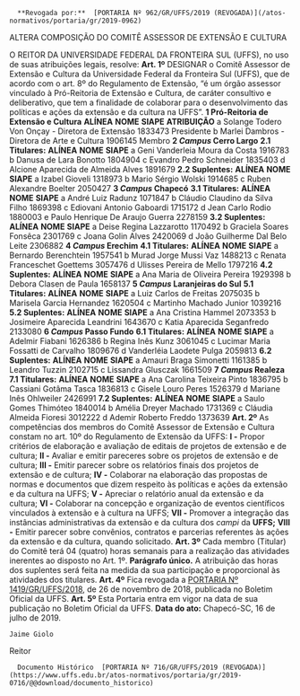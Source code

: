       **Revogada por:**  [PORTARIA Nº 962/GR/UFFS/2019 (REVOGADA)](/atos-normativos/portaria/gr/2019-0962) 

   ALTERA COMPOSIÇÃO DO COMITÊ ASSESSOR DE EXTENSÃO E CULTURA  

 O REITOR DA UNIVERSIDADE FEDERAL DA FRONTEIRA SUL (UFFS), no uso de suas atribuições legais, resolve:   **Art. 1º**  DESIGNAR o Comitê Assessor de Extensão e Cultura da Universidade Federal da Fronteira Sul (UFFS), que de acordo com o art. 8º do Regulamento de Extensão, “é um órgão assessor vinculado à Pró-Reitoria de Extensão e Cultura, de caráter consultivo e deliberativo, que tem a finalidade de colaborar para o desenvolvimento das políticas e ações da extensão e da cultura na UFFS”. **1 Pró-Reitoria de Extensão e Cultura**      **ALÍNEA**   **NOME**   **SIAPE**   **ATRIBUIÇÃO**     a   Solange Todero Von Onçay - Diretora de Extensão   1833473   Presidente     b   Marlei Dambros - Diretora de Arte e Cultura   1906145   Membro       **2  *Campus*  Cerro Largo** **2.1 Titulares:**       **ALÍNEA**   **NOME**   **SIAPE**     a   Geni Vanderleia Moura da Costa   1916783     b   Danusa de Lara Bonotto   1804904     c   Evandro Pedro Schneider   1835403     d   Alcione Aparecida de Almeida Alves   1891679       **2.2 Suplentes:**       **ALÍNEA**   **NOME**   **SIAPE**     a   Izabel Gioveli   1318973     b   Mario Sérgio Wolski   1914685     c   Ruben Alexandre Boelter   2050427      **3  *Campus*  Chapecó** **3.1 Titulares:**       **ALÍNEA**   **NOME**   **SIAPE**     a   André Luiz Radunz   1071847     b   Cláudio Claudino da Silva Filho   1869398     c   Ediovani Antonio Gaboardi   1715172     d   Jean Carlo Rodio   1880003     e   Paulo Henrique De Araujo Guerra   2278159       **3.2 Suplentes:**       **ALÍNEA**   **NOME**   **SIAPE**     a   Deise Regina Lazzarotto   1170492     b   Graciela Soares Fonsêca   2301769     c   Joana Golin Alves   2420069     d   João Guilherme Dal Belo Leite   2306882       **4  *Campus*  Erechim** **4.1 Titulares:**       **ALÍNEA**   **NOME**   **SIAPE**     a   Bernardo Berenchtein   1957541     b   Murad Jorge Mussi Vaz   1488213     c   Renata Franceschet Goettems   3057476     d   Ulisses Pereira de Mello   1797216       **4.2 Suplentes:**       **ALÍNEA**   **NOME**   **SIAPE**     a   Ana Maria de Oliveira Pereira   1929398     b   Debora Clasen de Paula   1658137       **5 *Campus*  Laranjeiras do Sul** **5.1 Titulares:**       **ALÍNEA**   **NOME**   **SIAPE**     a   Luiz Carlos de Freitas   2075035     b   Marisela Garcia Hernandez   1620504     c   Martinho Machado Junior   1039216      **5.2 Suplentes:**       **ALÍNEA**   **NOME**   **SIAPE**     a   Ana Cristina Hammel   2073353     b   Josimeire Aparecida Leandrini   1643670     c   Katia Aparecida Seganfredo   2133080       **6  *Campus*  Passo Fundo** **6.1 Titulares:**       **ALÍNEA**   **NOME**   **SIAPE**     a   Adelmir Fiabani   1626386     b   Regina Inês Kunz   3061045     c   Lucimar Maria Fossatti de Carvalho   1809676     d   Vanderléia Laodete Pulga   2059813      **6.2 Suplentes:**      **ALÍNEA**   **NOME**   **SIAPE**     a   Amauri Braga Simonetti   1161385     b   Leandro Tuzzin   2102715     c   Lissandra Glusczak   1661509       **7  *Campus*  Realeza** **7.1 Titulares:**      **ALÍNEA**   **NOME**   **SIAPE**     a   Ana Carolina Teixeira Pinto   1836795     b   Cassiani Gotâma Tasca   1836813     c   Gisele Louro Peres   1526379     d   Mariane Inês Ohlweiler   2426991      **7.2 Suplentes:**      **ALÍNEA**   **NOME**   **SIAPE**     a   Saulo Gomes Thimóteo   1840014     b   Amélia Dreyer Machado   1731369     c   Cláudia Almeida Fioresi   3012222     d   Ademir Roberto Freddo   1373639       **Art. 2º**  As competências dos membros do Comitê Assessor de Extensão e Cultura constam no art. 10º do Regulamento de Extensão da UFFS: **I -**  Propor critérios de elaboração e avaliação de editais de projetos de extensão e de cultura; **II -**  Avaliar e emitir pareceres sobre os projetos de extensão e de cultura; **III -**  Emitir parecer sobre os relatórios finais dos projetos de extensão e de cultura; **IV -**  Colaborar na elaboração das propostas de normas e documentos que dizem respeito às políticas e ações da extensão e da cultura na UFFS; **V -**  Apreciar o relatório anual da extensão e da cultura; **VI -**  Colaborar na concepção e organização de eventos científicos vinculados à extensão e à cultura na UFFS; **VII -**  Promover a integração das instâncias administrativas da extensão e da cultura dos *campi*  da **UFFS;** **VIII -**  Emitir parecer sobre convênios, contratos e parcerias referentes às ações da extensão e da cultura, quando solicitado.   **Art. 3º**  Cada membro (Titular) do Comitê terá 04 (quatro) horas semanais para a realização das atividades inerentes ao disposto no Art. 1º. **Parágrafo único.**  A atribuição das horas dos suplentes será feita na medida da sua participação e proporcional às atividades dos titulares.   **Art. 4º**  Fica revogada a [PORTARIA Nº 1419/GR/UFFS/2018](https://www.uffs.edu.br/atos-normativos/portaria/gr/2018-1419), de 26 de novembro de 2018, publicada no Boletim Oficial da UFFS.   **Art. 5º**  Esta Portaria entra em vigor na data de sua publicação no Boletim Oficial da UFFS.        **Data do ato:** Chapecó-SC, 16 de julho de 2019.   
 

    Jaime Giolo   
 Reitor 

      Documento Histórico  [PORTARIA Nº 716/GR/UFFS/2019 (REVOGADA)](https://www.uffs.edu.br/atos-normativos/portaria/gr/2019-0716/@@download/documento_historico)     
      